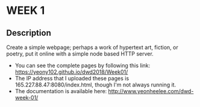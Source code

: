 # WEEK 1
## Description
Create a simple webpage; perhaps a work of hypertext art, fiction, or poetry, put it online with a simple node based HTTP server.
* You can see the complete pages by following this link: https://yeony102.github.io/dwd2018/Week01/
* The IP address that I uploaded these pages is 165.227.88.47:8080/index.html, though I'm not always running it.
* The documentation is available here: http://www.yeonheelee.com/dwd-week-01/ 

